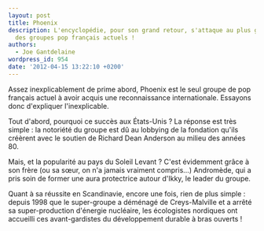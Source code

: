 ```yaml
---
layout: post
title: Phoenix
description: L'encyclopédie, pour son grand retour, s'attaque au plus grandiloquent
  des groupes pop français actuels !
authors:
  - Joe Gantdelaine
wordpress_id: 954
date: '2012-04-15 13:22:10 +0200'
---
```

Assez inexplicablement de prime abord, Phoenix est le seul groupe de pop français actuel à avoir acquis une reconnaissance internationale. Essayons donc d'expliquer l'inexplicable.

Tout d'abord, pourquoi ce succès aux États-Unis ? La réponse est très simple : la notoriété du groupe est dû au lobbying de la fondation qu'ils créèrent avec le soutien de Richard Dean Anderson au milieu des années 80.

Mais, et la popularité au pays du Soleil Levant ? C'est évidemment grâce à son frère (ou sa sœur, on n'a jamais vraiment compris…) Andromède, qui a pris soin de former une aura protectrice autour d'Ikky, le leader du groupe.

Quant à sa réussite en Scandinavie, encore une fois, rien de plus simple : depuis 1998 que le super-groupe a déménagé de Creys-Malville et a arrêté sa super-production d'énergie nucléaire, les écologistes nordiques ont accueilli ces avant-gardistes du développement durable à bras ouverts !
